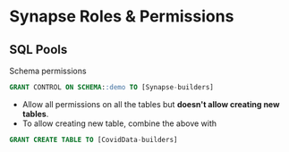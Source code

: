 # Synapse Roles & Permissions



## SQL Pools

Schema permissions

```sql
GRANT CONTROL ON SCHEMA::demo TO [Synapse-builders]
```

- Allow all permissions on all the tables but **doesn't allow creating new tables**. 
- To allow creating new table, combine the above with

```sql
GRANT CREATE TABLE TO [CovidData-builders]
```

